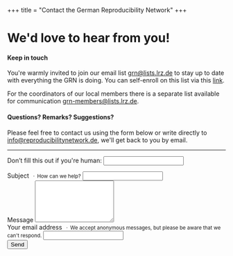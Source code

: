 +++
title = "Contact the German Reproducibility Network"
+++

# We'd love to hear from you!

#### Keep in touch
You're warmly invited to join our email list [grn@lists.lrz.de](mailto:grn@lists.lrz.de) to stay up to date with everything the GRN is doing.
You can self-enroll on this list via this [link](https://lists.lrz.de/mailman/listinfo/grn).

For the coordinators of our local members there is a separate list available for communication [grn-members@lists.lrz.de](mailto:grn-members@lists.lrz.de).


#### Questions? Remarks? Suggestions?
Please feel free to contact us using the form below or write directly to [info@reproducibilitynetwork.de](mailto:info@reproducibilitynetwork.de), we'll get back to you by email.

----

<form name="contact" method="POST" netlify-honeypot="bot-field" data-netlify="true" action="/contact/thanks">
  <p class="d-none">
    <label>Don’t fill this out if you're human: <input name="bot-field" /></label>
  </p>
  <div class="mb-3">
    <label for="subject">Subject</label>
    <small class="text-muted mb-2">&ensp;·&ensp;How can we help?</small>
    <input type="text" class="form-control form-control-lg mt-2" name="subject" id="subject">
  </div>
  <div class="mb-3">
    <label for="message">Message</label>
    <small class="text-muted"></small>
    <textarea class="form-control mt-2" name="message" id="message" rows="6"></textarea>
  </div>
  <div class="mb-3">
    <label for="email">Your email address</label>
    <small class="text-muted">&ensp;·&ensp;We accept anonymous messages, but please be aware that we can't respond.</small>
    <input type="email" class="form-control mt-2" name="email" id="email">
  </div>
  <div>
    <button type="submit" class="btn btn-outline-primary w-100 mt-4">Send</button>
  </div>
</form>
